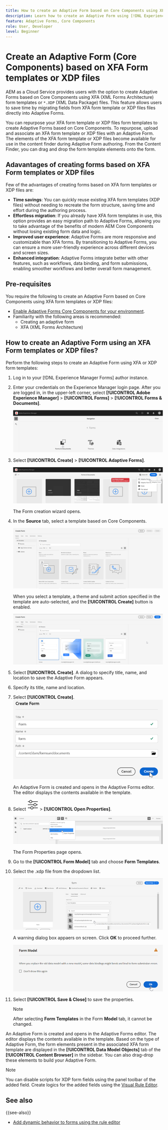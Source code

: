 ```yaml
---
title: How to create an Adaptive Form based on Core Components using XFA form templates?
description: Learn how to create an Adaptive Form using [!DNL Experience Manager Forms] using XFA form templates or XDP files. 
feature: Adaptive Forms, Core Components
role: User, Developer
level: Beginner
---
```


# Create an Adaptive Form (Core Components) based on XFA Form templates or XDP files

AEM as a Cloud Service provides users with the option to create Adaptive Forms based on Core Components using XFA (XML Forms Architecture) form templates or `*.XDP` (XML Data Package) files. This feature allows users to save time by migrating fields from XFA form template or XDP files files directly into Adaptive Forms. 

You can repurpose your XFA form template or XDP files form templates to create Adaptive Forms based on Core Components. To repurpose, upload and associate an XFA form template or XDP files with an Adaptive Form. The elements of the XFA form template or XDP files become available for use in the content finder during Adaptive Form authoring. From the Content Finder, you can drag and drop the form template elements onto the form.

## Adavantages of creating forms based on XFA Form templates or XDP files

Few of the advantages of creating forms based on XFA form templates or XDP files are:

* **Time savings**: You can quickly reuse existing XFA form templates (XDP files) without needing to recreate the form structure, saving time and effort during the authoring process.
* **Effortless migration**: If you already have XFA form templates in use, this option provides an easy migration path to Adaptive Forms, allowing you to take advantage of the benefits of modern AEM Core Components without losing existing form data and logic.
* **Improved user experience**: Adaptive Forms are more responsive and customizable than XFA forms. By transitioning to Adaptive Forms, you can ensure a more user-friendly experience across different devices and screen sizes.
* **Enhanced integration**: Adaptive Forms integrate better with other features, such as workflows, data binding, and form submissions, enabling smoother workflows and better overall form management.

## Pre-requisites

You require the following to create an Adaptive Form based on Core Components using XFA form templates or XDP files:

* [Enable Adaptive Forms Core Components for your environment](enable-adaptive-forms-core-components.md).
* Familiarity with the following areas is recommended:
    * Creating an adaptive form
    * XFA (XML Forms Architecture)

## How to create an Adaptive Form using an XFA Form templates or XDP files?

Perform the following steps to create an Adaptive Form using XFA or XDP form templates:

1. Log in to your [!DNL Experience Manager Forms] author instance. 
1.  Enter your credentials on the Experience Manager login page. After you are logged in, in the upper-left corner, select **[!UICONTROL Adobe Experience Manager]** &gt; **[!UICONTROL Forms]** &gt; **[!UICONTROL Forms & Documents]**.

    ![Forms and Documents](/help/forms/assets/create-fdm.png)

1. Select **[!UICONTROL Create]**  &gt; **[!UICONTROL Adaptive Forms]**. 
  
    ![Create Adaptive Form](/help/forms/assets/create-af.png)

    The Form creation wizard opens. 
1. In the **Source** tab, select a template based on Core Components.

     ![Select template](/help/forms/assets/select-template.png)

    When you select a template, a theme and submit action specified in the template are auto-selected, and the **[!UICONTROL Create]** button is enabled.

     ![Select theme](/help/forms/assets/select-form-theme.png)

1.  Select **[!UICONTROL Create]**. A dialog to specify title, name, and location to save the Adaptive Form appears. 
1. Specify its title, name and location.
1. Select **[!UICONTROL Create]**.
    ![Provide name and title](/help/forms/assets/create-form.png)        

    An Adaptive Form is created and opens in the Adaptive Forms editor. The editor displays the contents available in the template.
1.  Select ![Page information](/help/forms/assets/Smock_Properties_18_N.svg) > **[!UICONTROL Open Properties]**. 

    ![Open properties](/help/forms/assets/form-properties.png)

    The Form Properties page opens. 
1.  Go to the **[!UICONTROL Form Model]** tab and choose **Form Templates**. 
1. Select the .xdp file from the dropdown list.

    ![Select XDP file](/help/forms/assets/select-xdp-file.png)

    A warning dialog box appaers on screen. Click **OK** to proceed further.

    ![Warning Dialog](/help/forms/assets/fdm-warning.png)

1.  Select **[!UICONTROL Save & Close]** to save the properties.

    >[!NOTE]
    >
    > After selecting **Form Templates** in the Form **Model** tab, it cannot be changed.


An Adaptive Form is created and opens in the Adaptive Forms editor. The editor displays the contents available in the template.  Based on the type of Adaptive Form, the form elements present in the associated XFA form template are displayed in the **[!UICONTROL Data Model Objects]** tab of the **[!UICONTROL Content Browser]** in the sidebar. You can also drag-drop these elements to build your Adaptive Form.

>[!NOTE]
>
> You can disable scripts for XDP form fields using the panel toolbar of the added field. Create logics for the added fields using the [Visual Rule Editor](/help/forms/rule-editor-core-components.md).   

## See also

{{see-also}}
* [Add dynamic behavior to forms using the rule editor](/help/forms/rule-editor-core-components.md)